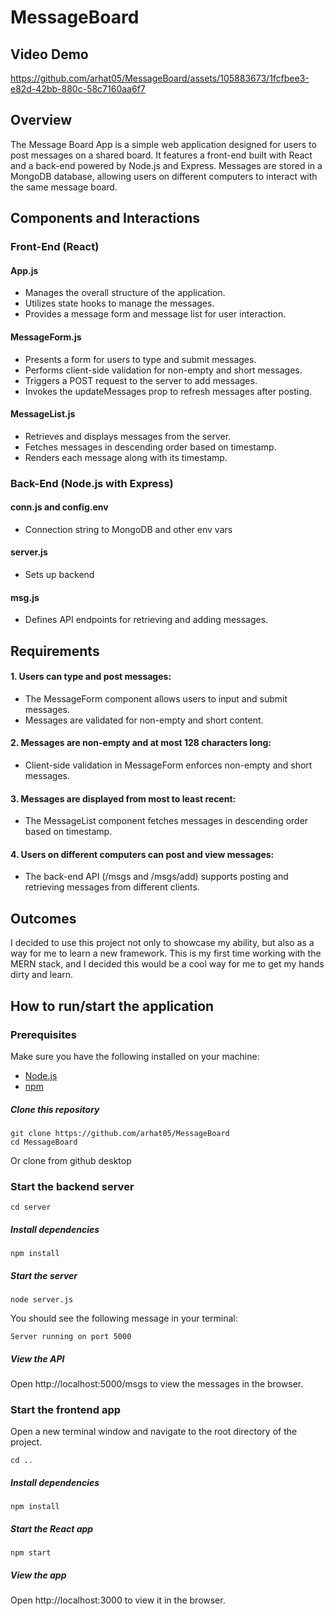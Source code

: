# MessageBoard
## Video Demo
https://github.com/arhat05/MessageBoard/assets/105883673/1fcfbee3-e82d-42bb-880c-58c7160aa6f7

## Overview
The Message Board App is a simple web application designed for users to post messages on a shared board. It features a front-end built with React and a back-end powered by Node.js and Express. Messages are stored in a MongoDB database, allowing users on different computers to interact with the same message board.

## Components and Interactions
### Front-End (React)
#### App.js
- Manages the overall structure of the application.
- Utilizes state hooks to manage the messages.
- Provides a message form and message list for user interaction.
#### MessageForm.js
- Presents a form for users to type and submit messages.
- Performs client-side validation for non-empty and short messages.
- Triggers a POST request to the server to add messages.
- Invokes the updateMessages prop to refresh messages after posting.
#### MessageList.js
- Retrieves and displays messages from the server.
- Fetches messages in descending order based on timestamp.
- Renders each message along with its timestamp.

### Back-End (Node.js with Express)
#### conn.js and config.env
- Connection string to MongoDB and other env vars
#### server.js
- Sets up backend
#### msg.js
- Defines API endpoints for retrieving and adding messages.

## Requirements
#### 1. Users can type and post messages:
- The MessageForm component allows users to input and submit messages.
- Messages are validated for non-empty and short content.
#### 2. Messages are non-empty and at most 128 characters long:
- Client-side validation in MessageForm enforces non-empty and short messages.
#### 3. Messages are displayed from most to least recent:
- The MessageList component fetches messages in descending order based on timestamp.
#### 4. Users on different computers can post and view messages:
- The back-end API (/msgs and /msgs/add) supports posting and retrieving messages from different clients.

## Outcomes
I decided to use this project not only to showcase my ability, but also as a way for me to learn a new framework. This is my first time working with the MERN stack, and I decided this would be a cool way for me to get my hands dirty and learn. 

## How to run/start the application
### Prerequisites
Make sure you have the following installed on your machine:

- [Node.js](https://nodejs.org/)
- [npm](https://www.npmjs.com/)

##### Clone this repository
```
git clone https://github.com/arhat05/MessageBoard
cd MessageBoard
```
Or clone from github desktop

### Start the backend server
```
cd server
```
##### Install dependencies
```
npm install
```
##### Start the server
```
node server.js
```
You should see the following message in your terminal:
```
Server running on port 5000
```
##### View the API
Open http://localhost:5000/msgs to view the messages in the browser.

### Start the frontend app
Open a new terminal window and navigate to the root directory of the project.
```
cd ..
```
##### Install dependencies
```
npm install
```
##### Start the React app
```
npm start
```
##### View the app
Open http://localhost:3000 to view it in the browser.




